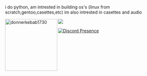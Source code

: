 i do python, am intrested in building os's (linux from scratch,gentoo,casettes,etc) im also intrested in casettes and audio


<div>
<img height="170" align="left" src="https://github-readme-stats.vercel.app/api?username=donnerkebab1730&count_private=true&include_all_commits=true&theme=onedark" alt="donnerkebab1730" />
<img src="https://github-readme-stats.vercel.app/api/top-langs/?username=donnerkebab1730&layout=compact&theme=onedark&langs_count=15" />
</div>

[![Discord Presence](https://lanyard.cnrad.dev/api/:798594014156292156)](https://discord.com/users/:798594014156292156)
